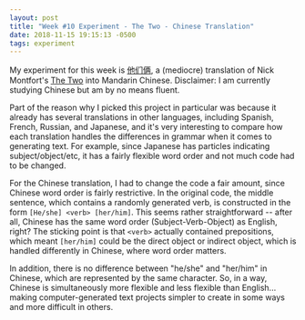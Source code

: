 ```yaml
---
layout: post
title: "Week #10 Experiment - The Two - Chinese Translation"
date: 2018-11-15 19:15:13 -0500
tags: experiment
---
```

My experiment for this week is [他们俩]({{site.baseurl}}/experiments/the_two.html), a (mediocre) translation of Nick Montfort's [The Two](https://nickm.com/2/the_two.html) into Mandarin Chinese. Disclaimer: I am currently studying Chinese but am by no means fluent.

Part of the reason why I picked this project in particular was because it already has several translations in other languages, including Spanish, French, Russian, and Japanese, and it's very interesting to compare how each translation handles the differences in grammar when it comes to generating text. For example, since Japanese has particles indicating subject/object/etc, it has a fairly flexible word order and not much code had to be changed.

For the Chinese translation, I had to change the code a fair amount, since Chinese word order is fairly restrictive. In the original code, the middle sentence, which contains a randomly generated verb, is constructed in the form `[He/she] <verb> [her/him]`. This seems rather straightforward -- after all, Chinese has the same word order (Subject-Verb-Object) as English, right? The sticking point is that `<verb>` actually contained prepositions, which meant `[her/him]` could be the direct object or indirect object, which is handled differently in Chinese, where word order matters.

In addition, there is no difference between "he/she" and "her/him" in Chinese, which are represented by the same character. So, in a way, Chinese is simultaneously more flexible and less flexible than English... making computer-generated text projects simpler to create in some ways and more difficult in others.
